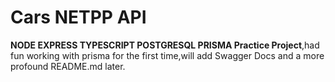 # Cars NETPP API

**NODE EXPRESS TYPESCRIPT POSTGRESQL PRISMA Practice Project**,had fun working with prisma for the first time,will add Swagger Docs and a more profound README.md later.
